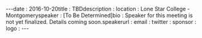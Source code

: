 ---﻿date : 2016-10-20title : TBDdescription : location : Lone Star College - Montgomeryspeaker : [To Be Determined]bio : Speaker for this meeting is not yet finalized. Details coming soon.speakerurl : email : twitter : sponsor : logo : ---